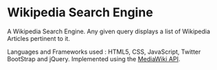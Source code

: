 # Wikipedia Search Engine
A Wikipedia Search Engine. Any given query displays a list of Wikipedia Articles pertinent to it. 

Languages and Frameworks used : HTML5, CSS, JavaScript, Twitter BootStrap and jQuery. Implemented using the [MediaWiki API](https://www.mediawiki.org/wiki/API:Main_page). 
